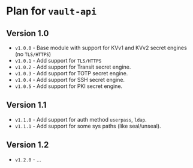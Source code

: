 # Plan for `vault-api`

## Version 1.0
  * `v1.0.0` - Base module with support for KVv1 and KVv2 secret engines (no `TLS/HTTPS`)
  * `v1.0.1` - Add support for `TLS/HTTPS`
  * `v1.0.2` - Add support for Transit secret engine.
  * `v1.0.3` - Add support for TOTP secret engine.
  * `v1.0.4` - Add support for SSH secret engine.
  * `v1.0.5` - Add support for PKI secret engine.

## Version 1.1
  * `v1.1.0` - Add support for auth method `userpass`, `ldap`.
  * `v1.1.1` - Add support for some sys paths (like seal/unseal).

## Version 1.2
  * `v1.2.0` - ...

